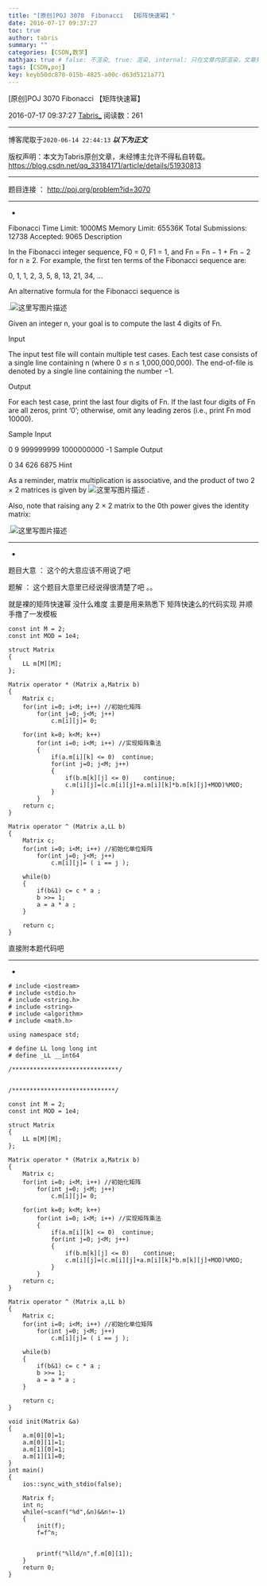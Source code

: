 ```yaml
---
title: "[原创]POJ 3070  Fibonacci  【矩阵快速幂】"
date: 2016-07-17 09:37:27
toc: true
author: tabris
summary: ""
categories: [CSDN,数学]
mathjax: true # false: 不渲染, true: 渲染, internal: 只在文章内部渲染，文章列表中不渲染
tags: [CSDN,poj]
key: keyb50dc870-015b-4825-a00c-d63d5121a771
---
```


[原创]POJ 3070  Fibonacci  【矩阵快速幂】

2016-07-17 09:37:27  [Tabris_](https://me.csdn.net/qq_33184171) 阅读数：261

---

博客爬取于`2020-06-14 22:44:13`
***以下为正文***

版权声明：本文为Tabris原创文章，未经博主允许不得私自转载。
https://blog.csdn.net/qq_33184171/article/details/51930813

<!-- more -->

---

题目连接 ： http://poj.org/problem?id=3070

---------------------------------------------------------------------------
-
Fibonacci
Time Limit: 1000MS		Memory Limit: 65536K
Total Submissions: 12738		Accepted: 9065
Description

In the Fibonacci integer sequence, F0 = 0, F1 = 1, and Fn = Fn − 1 + Fn − 2 for n ≥ 2. For example, the first ten terms of the Fibonacci sequence are:

0, 1, 1, 2, 3, 5, 8, 13, 21, 34, …

An alternative formula for the Fibonacci sequence is

.![这里写图片描述](http://poj.org/images/3070_1.png)

Given an integer n, your goal is to compute the last 4 digits of Fn.

Input

The input test file will contain multiple test cases. Each test case consists of a single line containing n (where 0 ≤ n ≤ 1,000,000,000). The end-of-file is denoted by a single line containing the number −1.

Output

For each test case, print the last four digits of Fn. If the last four digits of Fn are all zeros, print ‘0’; otherwise, omit any leading zeros (i.e., print Fn mod 10000).

Sample Input

0
9
999999999
1000000000
-1
Sample Output

0
34
626
6875
Hint

As a reminder, matrix multiplication is associative, and the product of two 2 × 2 matrices is given by
![这里写图片描述](http://poj.org/images/3070_2.png)
.

Also, note that raising any 2 × 2 matrix to the 0th power gives the identity matrix:

.![这里写图片描述](http://poj.org/images/3070_3.gif)


------------------------------------------
-


题目大意 ：  这个的大意应该不用说了吧  

题解  ： 这个题目大意里已经说得很清楚了吧 。。

就是裸的矩阵快速幂 没什么难度  主要是用来熟悉下 矩阵快速么的代码实现 并顺手撸了一发模板
```
const int M = 2;
const int MOD = 1e4;

struct Matrix
{
    LL m[M][M];
};

Matrix operator * (Matrix a,Matrix b)
{
    Matrix c;
    for(int i=0; i<M; i++) //初始化矩阵
        for(int j=0; j<M; j++)
            c.m[i][j]= 0;

    for(int k=0; k<M; k++)
        for(int i=0; i<M; i++) //实现矩阵乘法
        {
            if(a.m[i][k] <= 0)  continue;
            for(int j=0; j<M; j++)
            {
                if(b.m[k][j] <= 0)    continue;
                c.m[i][j]=(c.m[i][j]+a.m[i][k]*b.m[k][j]+MOD)%MOD;
            }
        }
    return c;
}

Matrix operator ^ (Matrix a,LL b)
{
    Matrix c;
    for(int i=0; i<M; i++) //初始化单位矩阵
        for(int j=0; j<M; j++)
            c.m[i][j]= ( i == j );

    while(b)
    {
        if(b&1) c= c * a ;
        b >>= 1;
        a = a * a ;
    }

    return c;
}
```


直接附本题代码吧 

---------------------------------------------------------------------------------
-

```
# include <iostream>
# include <stdio.h>
# include <string.h>
# include <string>
# include <algorithm>
# include <math.h>

using namespace std;

# define LL long long int
# define _LL __int64

/******************************/


/*****************************/

const int M = 2;
const int MOD = 1e4;

struct Matrix
{
    LL m[M][M];
};

Matrix operator * (Matrix a,Matrix b)
{
    Matrix c;
    for(int i=0; i<M; i++) //初始化矩阵
        for(int j=0; j<M; j++)
            c.m[i][j]= 0;

    for(int k=0; k<M; k++)
        for(int i=0; i<M; i++) //实现矩阵乘法
        {
            if(a.m[i][k] <= 0)  continue;
            for(int j=0; j<M; j++)
            {
                if(b.m[k][j] <= 0)    continue;
                c.m[i][j]=(c.m[i][j]+a.m[i][k]*b.m[k][j]+MOD)%MOD;
            }
        }
    return c;
}

Matrix operator ^ (Matrix a,LL b)
{
    Matrix c;
    for(int i=0; i<M; i++) //初始化单位矩阵
        for(int j=0; j<M; j++)
            c.m[i][j]= ( i == j );

    while(b)
    {
        if(b&1) c= c * a ;
        b >>= 1;
        a = a * a ;
    }

    return c;
}

void init(Matrix &a)
{
    a.m[0][0]=1;
    a.m[0][1]=1;
    a.m[1][0]=1;
    a.m[1][1]=0;
}
int main()
{
    ios::sync_with_stdio(false);

    Matrix f;
    int n;
    while(~scanf("%d",&n)&&n!=-1)
    {
        init(f);
        f=f^n;


        printf("%lld/n",f.m[0][1]);
    }
    return 0;
}
```
